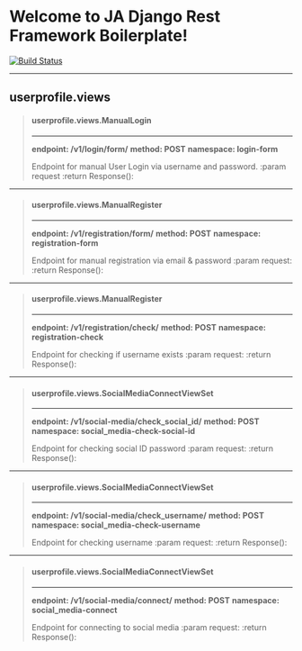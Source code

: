 Welcome to JA Django Rest Framework Boilerplate!
===================

[![Build Status](https://travis-ci.org/jaarce/drf_boilerplate.svg)](https://travis-ci.org/jaarce/drf_boilerplate)

----------


<i class="icon-file"></i> userprofile.views
-------------

>#### userprofile.views.ManualLogin
> ----------
> **endpoint: /v1/login/form/**
> **method: POST**
> **namespace: login-form**
>
>  Endpoint for manual User Login via username and password.
>  :param request
>  :return Response():

----------

>#### userprofile.views.ManualRegister
> ----------
> **endpoint: /v1/registration/form/**
> **method: POST**
> **namespace: registration-form**
>
>  Endpoint for manual registration via email & password
>  :param request:
>  :return Response():

----------
>#### userprofile.views.ManualRegister
> ----------
> **endpoint: /v1/registration/check/**
> **method: POST**
> **namespace: registration-check**
>
>  Endpoint for checking if username exists
>  :param request:
>  :return Response():

----------
>#### userprofile.views.SocialMediaConnectViewSet
> ----------
> **endpoint: /v1/social-media/check_social_id/**
> **method: POST**
> **namespace: social_media-check-social-id**
>
>  Endpoint for checking social ID password
>  :param request:
>  :return Response():

----------

>#### userprofile.views.SocialMediaConnectViewSet
> ----------
> **endpoint: /v1/social-media/check_username/**
> **method: POST**
> **namespace: social_media-check-username**
>
>  Endpoint for checking username
>  :param request:
>  :return Response():

----------

>#### userprofile.views.SocialMediaConnectViewSet
> ----------
> **endpoint: /v1/social-media/connect/**
> **method: POST**
> **namespace: social_media-connect**
>
>  Endpoint for connecting to social media
>  :param request:
>  :return Response():
